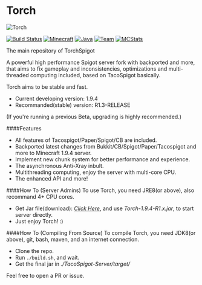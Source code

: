 Torch 
===========
![Torch](https://i.imgur.com/cJWj0we.png) 

[![Build Status](https://img.shields.io/badge/build-passing-brightgreen.svg?style=flat)](http://pan.baidu.com/s/1hsBEdxU/) [![Minecraft](https://img.shields.io/badge/Minecraft-1.9.4-green.svg?style=flat)](https://www.minecraft.net/) [![Java](https://img.shields.io/badge/Java_JDK-v1.8-blue.svg?style=flat)](https://www.java.com/) [![Team](https://img.shields.io/badge/Powered_by-iMinecraft-green.svg?style=flat)](https://github.com/TorchSpigot/Torch) [![MCStats](https://img.shields.io/badge/MCStats-TorchSpigot-blue.svg?style=flat)](http://mcstats.org/plugin/TorchSpigot) 


The main repository of TorchSpigot

A powerful high performance Spigot server fork with backported and more, 
that aims to fix gameplay and inconsistencies, optimizations and multi-threaded computing included, based on TacoSpigot basically.

Torch aims to be stable and fast.
* Current developing version:  1.9.4
* Recommanded(stable) version: R1.3-RELEASE

(If you're running a previous Beta, upgrading is highly recommended.)

####Features
* All features of Tacospigot/Paper/Spigot/CB are included.
* Backported latest changes from Bukkit/CB/Spigot/Paper/Tacospigot and more to Minecraft 1.9.4 server.
* Implement new chunk system for better performance and experience.
* The asynchronous Anti-Xray inbult.
* Multithreading computing, enjoy the server with multi-core CPU.
* The enhanced API and more!

####How To (Server Admins)
To use Torch, you need JRE8(or above), also recommand 4+ CPU cores.

* Get Jar file(download): *[Click Here](http://t.im/torch)*, and use *Torch-1.9.4-R1.x.jar*, to start server directly.
* Just enjoy Torch! :)

####How To (Compiling From Source)
To compile Torch, you need JDK8(or above), git, bash, maven, and an internet connection.

* Clone the repo.
* Run `./build.sh`, and wait.
* Get the final jar in *./TacoSpigot-Server/target/*


Feel free to open a PR or issue.
